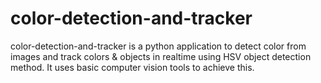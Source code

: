 # color-detection-and-tracker

color-detection-and-tracker is a python application to detect color from images and track colors & objects in realtime using HSV object detection method.
It uses basic computer vision tools to achieve this.
